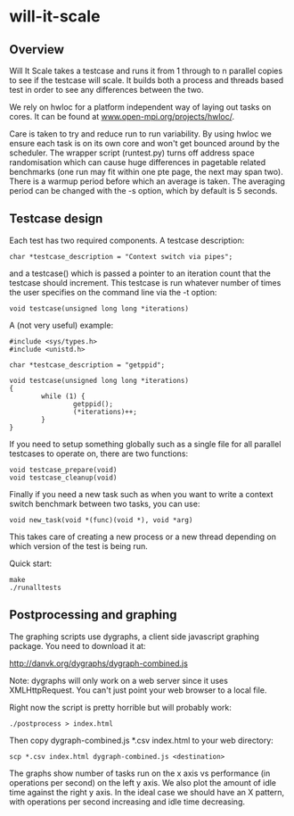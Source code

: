 will-it-scale
=============

Overview
--------
Will It Scale takes a testcase and runs it from 1 through to n parallel copies
to see if the testcase will scale. It builds both a process and threads based
test in order to see any differences between the two.

We rely on hwloc for a platform independent way of laying out tasks on cores.
It can be found at www.open-mpi.org/projects/hwloc/.

Care is taken to try and reduce run to run variability. By using hwloc
we ensure each task is on its own core and won't get bounced around by the
scheduler. The wrapper script (runtest.py) turns off address space
randomisation which can cause huge differences in pagetable related benchmarks
(one run may fit within one pte page, the next may span two). There is a
warmup period before which an average is taken. The averaging period can
be changed with the -s option, which by default is 5 seconds. 

Testcase design
---------------
Each test has two required components. A testcase description:

	char *testcase_description = "Context switch via pipes";

and a testcase() which is passed a pointer to an iteration count that the
testcase should increment. This testcase is run whatever number of times the
user specifies on the command line via the -t option:

	void testcase(unsigned long long *iterations)

A (not very useful) example:

	#include <sys/types.h>
	#include <unistd.h>

	char *testcase_description = "getppid";

	void testcase(unsigned long long *iterations)
	{
        	while (1) {
                	getppid();
                	(*iterations)++;
        	}
	}

If you need to setup something globally such as a single file for all
parallel testcases to operate on, there are two functions:

	void testcase_prepare(void)
	void testcase_cleanup(void)

Finally if you need a new task such as when you want to write a context
switch benchmark between two tasks, you can use:

	void new_task(void *(func)(void *), void *arg)

This takes care of creating a new process or a new thread depending on
which version of the test is being run.

Quick start:

	make
	./runalltests

Postprocessing and graphing
---------------------------
The graphing scripts use dygraphs, a client side javascript graphing package.
You need to download it at:

http://danvk.org/dygraphs/dygraph-combined.js

Note: dygraphs will only work on a web server since it uses XMLHttpRequest.
You can't just point your web browser to a local file.

Right now the script is pretty horrible but will probably work:

	./postprocess > index.html

Then copy dygraph-combined.js *.csv index.html to your web directory:

	scp *.csv index.html dygraph-combined.js <destination>

The graphs show number of tasks run on the x axis vs performance (in operations
per second) on the left y axis. We also plot the amount of idle time against
the right y axis. In the ideal case we should have an X pattern, with
operations per second increasing and idle time decreasing.
